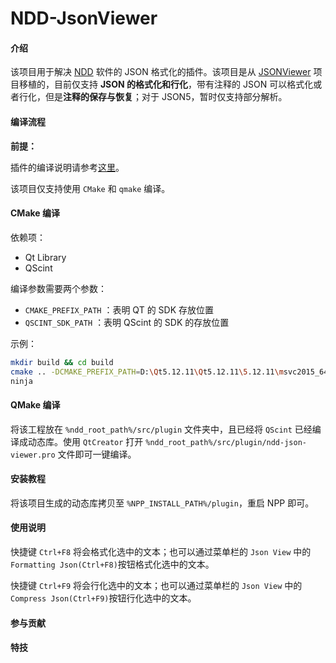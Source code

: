 # NDD-JsonViewer

#### 介绍

该项目用于解决 [NDD](https://gitee.com/cxasm/notepad--) 软件的 JSON 格式化的插件。该项目是从 [JSONViewer](https://github.com/kapilratnani/JSON-Viewer) 项目移植的，目前仅支持 **JSON 的格式化和行化**，带有注释的 JSON 可以格式化或者行化，但是**注释的保存与恢复**；对于 JSON5，暂时仅支持部分解析。

#### 编译流程

**前提：**

插件的编译说明请参考[这里](https://gitee.com/cxasm/notepad--/blob/master/%E7%BC%96%E8%AF%91%E8%AF%B4%E6%98%8E.docx)。



该项目仅支持使用 `CMake` 和 `qmake` 编译。



#### CMake 编译

依赖项：

* Qt Library
* QScint

编译参数需要两个参数：

* `CMAKE_PREFIX_PATH` ：表明 QT 的 SDK 存放位置
* `QSCINT_SDK_PATH` ：表明 QScint 的 SDK 的存放位置

示例：

```bash
mkdir build && cd build
cmake .. -DCMAKE_PREFIX_PATH=D:\Qt5.12.11\Qt5.12.11\5.12.11\msvc2015_64\lib\cmake -DQSCINT_SDK_PATH=F:\gitee\QScint_SDK -G Ninja
ninja
```

#### QMake 编译

将该工程放在 `%ndd_root_path%/src/plugin` 文件夹中，且已经将 `QScint` 已经编译成动态库。使用 `QtCreator` 打开 `%ndd_root_path%/src/plugin/ndd-json-viewer.pro` 文件即可一键编译。



#### 安装教程

将该项目生成的动态库拷贝至 `%NPP_INSTALL_PATH%/plugin`，重启 NPP 即可。

#### 使用说明

快捷键 `Ctrl+F8` 将会格式化选中的文本；也可以通过菜单栏的 `Json View` 中的 `Formatting Json(Ctrl+F8)`按钮格式化选中的文本。

快捷键 `Ctrl+F9` 将会行化选中的文本；也可以通过菜单栏的 `Json View` 中的 `Compress Json(Ctrl+F9)`按钮行化选中的文本。

#### 参与贡献


#### 特技

